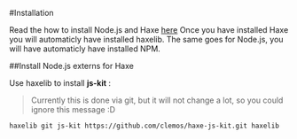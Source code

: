 #Installation

Read the how to install Node.js and Haxe [here](../haxenode/download.md)
Once you have installed Haxe you will automaticly have installed haxelib.
The same goes for Node.js, you will have automaticly have installed NPM.


##Install Node.js externs for Haxe

Use haxelib to install **js-kit** :

> Currently this is done via git, but it will not change a lot, so you could ignore this message :D

```
haxelib git js-kit https://github.com/clemos/haxe-js-kit.git haxelib
```


